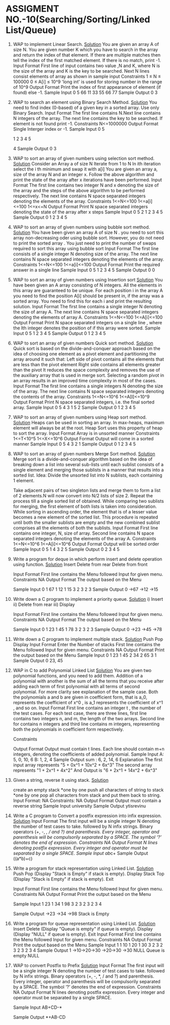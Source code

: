 # ASSIGMENT NO.-10(Searching/Sorting/Linked List/Queue)

1. WAP to implement Linear Search. [Solution](1_Linear_search.c)
   You are given an array A of size N. You are given number K which you have to search in the array and return the index of that element. If there are multiple matches then tell the index of the first matched element. If there is no match, print -1.
   Input Format
   First line of input contains two value ,N and K, where N is the size of the array and K is the key to be searched. Next N lines consist elements of array as shown in sample input
   Constraints
   1 ≤ N ≤ 100000
   0 ≤ A[i] ≤ 10^9
   'long int' is used for storing number in the range of 10^9
   Output Format
   Print the index of first appearance of element (if found) else -1.
   Sample Input 0
   5
   66
   11
   33
   55
   66
   77
   Sample Output 0
   3

2. WAP to search an element using Binary Search Method. [Solution](2_Bin_search.c)
   You need to find index (0-based) of a given key in a sorted array. Use only Binary Search.
   Input Format
   The first line contains N.Next line contains N integers of the array. The next line contains the key to be searched. If element is not found print -1.
   Constraints
   N<=1000000
   Output Format
   Single Interger index or -1.
   Sample Input 0
   5

   1 2 3 4 5

   4
   Sample Output 0
   3

3. WAP to sort an array of given numbers using selection sort method. [Solution](3_Selection_sort.c)
   Consider an Array a of size N Iterate from 1 to N In ith iteration select the i th minimum and swap it with a[i]
   You are given an array a, size of the array N and an integer x. Follow the above algorithm and print the state of the array after x iterations have been performed.
   Input Format
   The first line contains two integer N and x denoting the size of the array and the steps of the above algorithm to be performed respectively. The next line contains N space separated integers denoting the elements of the array.
   Constraints
   1<=N<=100 1<=a[i]<=100 1<=x<=N
   Output Format
   Print N space separated integers denoting the state of the array after x steps
   Sample Input 0
   5 2
   1 2 3 4 5
   Sample Output 0
   1 2 3 4 5

4. WAP to sort an array of given numbers using bubble sort method. [Solution](4_Bubble_sort.c)
   You have been given an array A of size N . you need to sort this array non-decreasing oder using bubble sort. However, you do not need to print the sorted array . You just need to print the number of swaps required to sort this array using bubble sort
   Input Format
   The first line consists of a single integer N denoting size of the array. The next line contains N space separated integers denoting the elements of the array.
   Constraints
   1<=N<=100 1<=a[i]<=100
   Output Format
   Print the required answer in a single line
   Sample Input 0
   5
   1 2 3 4 5
   Sample Output 0
   0

5. WAP to sort an array of given numbers using Insertion sort [Solution](5_Insertion_sort.c)
   You have been given an A array consisting of N integers. All the elements in this array are guaranteed to be unique. For each position i in the array A you need to find the position A[i] should be present in, if the array was a sorted array. You need to find this for each i and print the resulting solution.
   Input Format
   The first line contains a single integer N denoting the size of array A. The next line contains N space separated integers denoting the elements of array A.
   Constraints
   1<=N<=100 1<=A[i]<=100
   Output Format
   Print N space separated integers on a single line , where the Ith integer denotes the position of if this array were sorted.
   Sample Input 0
   5
   1 2 3 4 5
   Sample Output 0
   1 2 3 4 5

6. WAP to sort an array of given numbers Quick sort method. [Solution](6_Quick_sort.py)
   Quick sort is based on the divide-and-conquer approach based on the idea of choosing one element as a pivot element and partitioning the array around it such that: Left side of pivot contains all the elements that are less than the pivot element Right side contains all elements greater than the pivot
   It reduces the space complexity and removes the use of the auxiliary array that is used in merge sort. Selecting a random pivot in an array results in an improved time complexity in most of the cases.
   Input Format
   The first line contains a single integers N denoting the size of the array. The next line contains N space separated integers denoting the contents of the array.
   Constraints
   1<=N<=10^6 1<=A[I]<=10^9
   Output Format
   Print N space separated integers, i.e. the final sorted array.
   Sample Input 0
   5
   4 3 1 5 2
   Sample Output 0
   1 2 3 4 5

7. WAP to sort an array of given numbers using Heap sort method. [Solution](7_Heap_Sort.py)
   Heaps can be used in sorting an array. In max-heaps, maximum element will always be at the root. Heap Sort uses this property of heap to sort the array.
   Input Format
   Array is in unsorted manner
   Constraints
   1<=T<10^5 1<=X<=10^6
   Output Format
   Output will come in a sorted manner
   Sample Input 0
   5
   4
   3
   2
   1
   Sample Output 0
   1 2 3 4 5

8. WAP to sort an array of given numbers Merge Sort method. [Solution](8_Merge_sort.c)
   Merge sort is a divide-and-conquer algorithm based on the idea of breaking down a list into several sub-lists until each sublist consists of a single element and merging those sublists in a manner that results into a sorted list.
   Idea:
   Divide the unsorted list into N sublists, each containing 1 element.

   Take adjacent pairs of two singleton lists and merge them to form a list of 2 elements.N will now convert into N/2 lists of size 2.
   Repeat the process till a single sorted list of obtained.
   While comparing two sublists for merging, the first element of both lists is taken into consideration. While sorting in ascending order, the element that is of a lesser value becomes a new element of the sorted list. This procedure is repeated until both the smaller sublists are empty and the new combined sublist comprises all the elements of both the sublists.
   Input Format
   First line contains one integer, N, size of array. Second line contains N space separated integers denoting the elements of the array A.
   Constraints
   1<=N<=10^6 1<=A[i]<=10^6
   Output Format
   Output will be sorted order
   Sample Input 0
   5
   1 4 3 2 5
   Sample Output 0
   2 3 4 5

9. Write a program for deque in which perform insert and delete operation using function. [Solution](9_Deque.py)
   Insert
   Delete from rear
   Delete from front

   Input Format
   First line contains the Menu followed Input for given menu.
   Constraints
   NA
   Output Format
   The output based on the Menu

   Sample Input 0
   1
   67
   1
   12
   1
   15
   3
   2
   3
   2
   3
   Sample Output 0
   ->67
   ->12
   ->15

10. Write down a C program to implement a priority queue. [Solution](10_Priority_QUE.c)
    i) Insert
    ii) Delete from rear
    iii) Display

    Input Format
    First line contains the Menu followed Input for given menu.
    Constraints
    NA
    Output Format
    The output based on the Menu

    Sample Input 0
    1
    23
    1
    45
    1
    78
    3
    2
    3
    2
    3
    Sample Output 0
    ->23
    ->45
    ->78

11. Write down a C program to implement multiple stack. [Solution](11_Multiple_STK.c)
    Push
    Pop
    Display
    Input Format
    Enter the Number of stacks
    First line contains the Menu followed Input for given menu.
    Constraints
    NA
    Output Format
    Print the output based on the Menu
    Sample Input 0
    1
    23
    1
    45
    2
    34
    2
    65
    3
    1
    Sample Output 0
    23, 45

12. WAP in C to add Polynomial Linked List [Solution](12_Polynomial_LinkedList.c)
    You are given two polynomial functions, and you need to add them. Addition of a polynomial with another is the sum of all the terms that you receive after adding each term of first polynomial with all terms of second polynomial.
    For more clarity see explanation of the sample case.
    Both the polynomials a and b are given in coefficient form, that is a_0, represents the coefficient of x^0 , is a_1 represents the coefficient of x^1 , and so on.
    Input Format
    First line contains an integer t , the number of the test cases.
    For each test case, there are three lines, first line contains two integers n, and m, the length of the two arrays. Second line for contains n integers and third line contains m integers, representing both the polynomials in coefficient form respectively.

    Constraints

    Output Format
    Output must contain t lines. Each line should contain m+n integers, denoting the coefficients of added polynomial.
    Sample Input
    A: 5, 0, 10, 6
    B: 1, 2, 4
    Sample Output
    sum : 6, 2, 14, 6
    Explanation
    The first input array represents "5 + 0x^1 + 10x^2 + 6x^3"
    The second array represents "1 + 2x^1 + 4x^2"
    And Output is "6 + 2x^1 + 14x^2 + 6x^3"

13. Given a string, reverse it using stack. [Solution](13_String_REV_STACK.py)

    create an empty stack
    *one by one push all characters of string to stack
    *one by one pop all characters from stack and put them back to string.
    Input Format:
    NA
    Constraints:
    NA
    Output Format
    Output must contain a reverse string
    Sample Input
    university
    Sample Output
    ytisrevinu

14. Write a C program to Convert a postfix expression into infix expression. [Solution](14_Postfix_to_infix.c)
    Input Format
    The first input will be a single integer N denoting the number of test cases to take. followed by N infix strings.
    Binary operators (+, -, *, / and ?) and parenthesis. Every integer, operator and parenthesis will be compulsorily separated by a SPACE. The symbol ‘?’ denotes the end of expression.
    Constraints
    NA
    Output Format
    N lines denoting postfix expression. Every integer and operator must be separated by a single SPACE.
    Sample Input
    ab*c+
    Sample Output
    ((a\*b)+c)

15. Write a program for stack representation using Linked List. [Solution](15_Stack_LinkedList.c)
    Push
    Pop (Display "Stack is Empty" if stack is empty).
    Display Stack Top (Display "Stack is Empty" if stack is empty).
    Exit

    Input Format
    First line contains the Menu followed Input for given menu.
    Constraints
    NA
    Output Format
    Print the output based on the Menu

    Sample Input
    1
    23
    1
    34
    1
    98
    3
    2
    3
    2
    3
    2
    3
    4

    Sample Output
    ->23
    ->34
    ->98
    Stack is Empty

16. Write a program for queue representation using Linked List. [Solution](16_Queue_using_LinkedList.py)
    Insert
    Delete (Display "Queue is empty" if queue is empty).
    Display (Display "NULL" if queue is empty).
    Exit
    Input Format
    First line contains the Menu followed Input for given menu.
    Constraints
    NA
    Output Format
    Print the output based on the Menu
    Sample Input 1
    1
    10
    1
    20
    1
    30
    3
    2
    3
    2
    3
    2
    3
    2
    3
    4
    Sample Output 1
    ->10->20->30
    ->20->30
    ->30
    NULL
    Queue is empty
    NULL

17. WAP to convert Postfix to Prefix [Solution](17_Postfix_to_prefix.c)
    Input Format
    The first input will be a single integer N denoting the number of test cases to take. followed by N infix strings.
    Binary operators (+, -, \*, / and ?) and parenthesis. Every integer, operator and parenthesis will be compulsorily separated by a SPACE. The symbol ‘?’ denotes the end of expression.
    Constraints
    NA
    Output Format
    N lines denoting postfix expression. Every integer and operator must be separated by a single SPACE.

    Sample Input
    AB+CD-\*

    Sample Output
    \*+AB-CD
